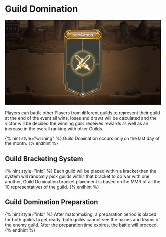 # Guild Domination

![](../../.gitbook/assets/domination.jpg)

Players can battle other Players from different guilds to represent their guild at the end of the event all wins, loses and draws will be calculated and the victor will be decided the winning guild receives rewards as well as an increase in the overall ranking with other Guilds.

{% hint style="warning" %}
Guild Domination occurs only on the last day of the month.
{% endhint %}

## Guild Bracketing System

{% hint style="info" %}
Each guild will be placed within a bracket then the system will randomly pick guilds within that bracket to do war with one another, Guild Domination bracket placement is based on the MMR of all the 10 representatives of the guild.
{% endhint %}

## Guild Domination Preparation

{% hint style="info" %}
After matchmaking, a preparation period is placed for both guilds to get ready. both guilds cannot see the names and teams of the enemy guild. After the preparation time expires, the battle will proceed.
{% endhint %}
